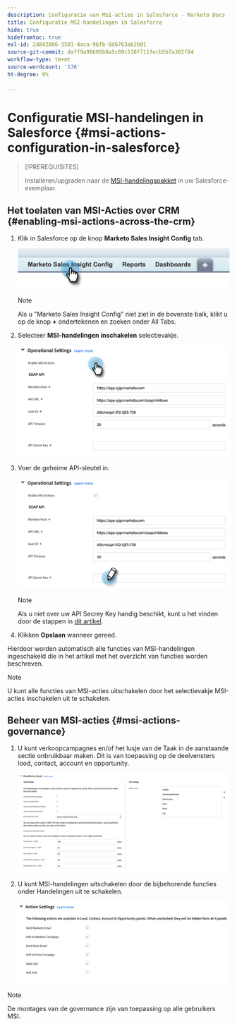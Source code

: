 ```yaml
---
description: Configuratie van MSI-acties in Salesforce - Marketo Docs - Productdocumentatie
title: Configuratie MSI-handelingen in Salesforce
hide: true
hidefromtoc: true
exl-id: 2d842886-3501-4aca-96fb-0d6763ab2b01
source-git-commit: daff9a98605b8a5c89c538f711fecb5b7a382f84
workflow-type: tm+mt
source-wordcount: '176'
ht-degree: 0%

---
```


# Configuratie MSI-handelingen in Salesforce {#msi-actions-configuration-in-salesforce}

>[!PREREQUISITES]
>
>Installeren/upgraden naar de [MSI-handelingspakket](/help/marketo/product-docs/marketo-sales-insight/msi-for-salesforce/configuration/configure-marketo-sales-insight-in-salesforce-enterprise-unlimited.md) in uw Salesforce-exemplaar.

## Het toelaten van MSI-Acties over CRM {#enabling-msi-actions-across-the-crm}

1. Klik in Salesforce op de knop **Marketo Sales Insight Config** tab.

   ![](assets/msi-actions-configuration-in-salesforce-1.png)

   >[!NOTE]
   >
   >Als u &quot;Marketo Sales Insight Config&quot; niet ziet in de bovenste balk, klikt u op de knop **+** ondertekenen en zoeken onder All Tabs.

1. Selecteer **MSI-handelingen inschakelen** selectievakje.

   ![](assets/msi-actions-configuration-in-salesforce-2.png)

1. Voer de geheime API-sleutel in.

   ![](assets/msi-actions-configuration-in-salesforce-3.png)

   >[!NOTE]
   >
   >Als u niet over uw API Secrey Key handig beschikt, kunt u het vinden door de stappen in [dit artikel](/help/marketo/product-docs/marketo-sales-insight/msi-for-salesforce/configuration/configure-marketo-sales-insight-in-salesforce-enterprise-unlimited.md).

1. Klikken **Opslaan** wanneer gereed.

Hierdoor worden automatisch alle functies van MSI-handelingen ingeschakeld die in het artikel met het overzicht van functies worden beschreven.

>[!NOTE]
>
>U kunt alle functies van MSI-acties uitschakelen door het selectievakje MSI-acties inschakelen uit te schakelen.

## Beheer van MSI-acties {#msi-actions-governance}

1. U kunt verkoopcampagnes en/of het lusje van de Taak in de aanstaande sectie onbruikbaar maken. Dit is van toepassing op de deelvensters lood, contact, account en opportunity.

   ![](assets/msi-actions-configuration-in-salesforce-4.png)

1. U kunt MSI-handelingen uitschakelen door de bijbehorende functies onder Handelingen uit te schakelen.

   ![](assets/msi-actions-configuration-in-salesforce-5.png)

>[!NOTE]
>
>De montages van de governance zijn van toepassing op alle gebruikers MSI.
